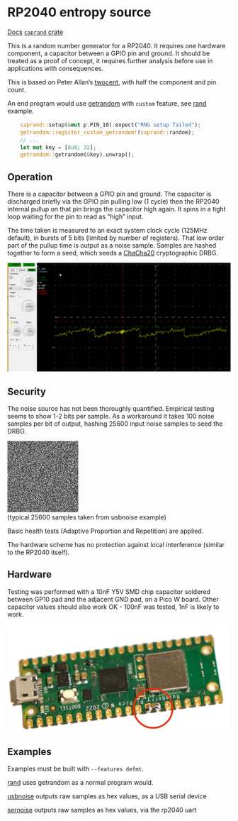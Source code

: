 # RP2040 entropy source

[Docs](https://docs.rs/caprand) [`caprand` crate](https://crates.io/crates/caprand)

This is a random number generator for a RP2040. It requires one hardware component,
a capacitor between a GPIO pin and ground. It should be treated as a proof of concept,
it requires further analysis before use in applications with consequences.

This is based on Peter Allan’s [twocent](https://github.com/alwynallan/twocents), with
half the component and pin count.

An end program would use [getrandom](https://docs.rs/getrandom) with `custom` feature,
see [rand](examples/rand.rs) example.

```rust
    caprand::setup(&mut p.PIN_10).expect("RNG setup failed");
    getrandom::register_custom_getrandom!(caprand::random);
    // ...
    let mut key = [0u8; 32];
    getrandom::getrandom(&key).unwrap();
```

## Operation

There is a capacitor between a GPIO pin and ground.
The capacitor is discharged briefly via the GPIO pin pulling low (1 cycle)
then the RP2040 internal pullup on that pin brings the capacitor high again.
It spins in a tight loop waiting for the pin to read as “high” input.

The time taken is measured to an exact system clock cycle (125MHz default), in
bursts of 5 bits (limited by number of registers).  That low order part of the
pullup time is output as a noise sample. Samples are hashed together
to form a seed, which seeds a [ChaCha20](https://docs.rs/rand_chacha/latest/rand_chacha/struct.ChaCha20Rng.html)
cryptographic DRBG.

![Oscilloscope capture](docs/50MS-50mv.png)

## Security

The noise source has not been thoroughly quantified. Empirical testing seems
to show 1-2 bits per sample. As a workaround it takes 100 noise samples per bit of output,
hashing 25600 input noise samples to seed the DRBG.

![A 160x160 random square](docs/25600.png)  
(typical 25600 samples taken from usbnoise example)

Basic health tests (Adaptive Proportion and Repetition) are applied.

The hardware scheme has no protection against local interference (similar to the RP2040 itself).

## Hardware

Testing was performed with a 10nF Y5V SMD chip capacitor soldered between
GP10 pad and the adjacent GND pad, on a Pico W board.
Other capacitor values should also work OK - 100nF was tested, 1nF is likely to work.

![RP Pico with capacitor](docs/pico-cap.jpeg)

## Examples

Examples must be built with `--features defmt`.

[rand](examples/rand.rs) uses getrandom as a normal program would.

[usbnoise](examples/usbnoise.rs) outputs raw samples as hex values, as a USB serial device

[sernoise](examples/sernoise.rs) outputs raw samples as hex values, via the rp2040 uart

